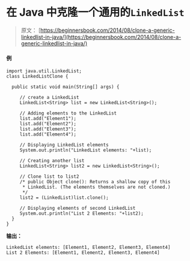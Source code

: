 # 在 Java 中克隆一个通用的`LinkedList`

> 原文： [https://beginnersbook.com/2014/08/clone-a-generic-linkedlist-in-java/](https://beginnersbook.com/2014/08/clone-a-generic-linkedlist-in-java/)

#### 例

```
import java.util.LinkedList;
class LinkedListClone {

  public static void main(String[] args) {

     // create a LinkedList
     LinkedList<String> list = new LinkedList<String>();

     // Adding elements to the LinkedList
     list.add("Element1");
     list.add("Element2");
     list.add("Element3");
     list.add("Element4");

     // Displaying LinkedList elements
     System.out.println("LinkedList elements: "+list);

     // Creating another list
     LinkedList<String> list2 = new LinkedList<String>();

     // Clone list to list2
     /* public Object clone(): Returns a shallow copy of this
      * LinkedList. (The elements themselves are not cloned.)
      */
     list2 = (LinkedList)list.clone();

     // Displaying elements of second LinkedList
     System.out.println("List 2 Elements: "+list2);
  }
}
```

**输出：**

```
LinkedList elements: [Element1, Element2, Element3, Element4]
List 2 Elements: [Element1, Element2, Element3, Element4]
```